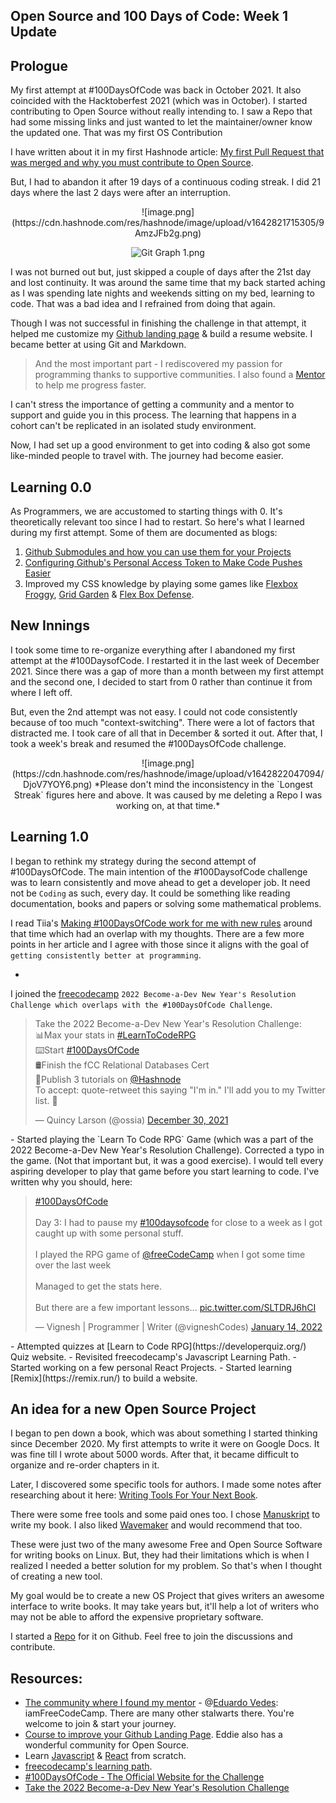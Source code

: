 ## Open Source and 100 Days of Code: Week 1 Update

## Prologue 

My first attempt at #100DaysOfCode was back in October 2021. It also coincided with the Hacktoberfest 2021 (which was in October). I started contributing to Open Source without really intending to. I saw a Repo that had some missing links and just wanted to let the maintainer/owner know the updated one. That was my first OS Contribution 

I have written about it in my first Hashnode article: [My first Pull Request that was merged and why you must contribute to Open Source](https://ckvignesh.hashnode.dev/my-first-pull-request-that-was-merged-and-why-you-must-contribute-to-open-source).

But, I had to abandon it after 19 days of a continuous coding streak. I did 21 days where the last 2 days were after an interruption.

<center>
![image.png](https://cdn.hashnode.com/res/hashnode/image/upload/v1642821715305/9AmzJFb2g.png)

![Git Graph 1.png](https://cdn.hashnode.com/res/hashnode/image/upload/v1642821919234/KxojSsDxl.png)
</center>

I was not burned out but, just skipped a couple of days after the 21st day and lost continuity. It was around the same time that my back started aching as I was spending late nights and weekends sitting on my bed, learning to code. That was a bad idea and I refrained from doing that again.

Though I was not successful in finishing the challenge in that attempt, it helped me customize my [Github landing page](https://github.com/ckvignesh) & build a resume website. I became better at using Git and Markdown.

> And the most important part - I rediscovered my passion for programming thanks to supportive communities. I also found a [Mentor](https://twitter.com/eduardovedes) to help me progress faster.

I can't stress the importance of getting a community and a mentor to support and guide you in this process. The learning that happens in a cohort can't be replicated in an isolated study environment.

Now, I had set up a good environment to get into coding & also got some like-minded people to travel with. The journey had become easier.

## Learning 0.0

As Programmers, we are accustomed to starting things with 0. It's theoretically relevant too since I had to restart. So here's what I learned during my first attempt. Some of them are documented as blogs:

1. [Github Submodules and how you can use them for your Projects](https://ckvignesh.hashnode.dev/github-submodules-and-how-you-can-use-them-for-your-projects)
2. [Configuring Github's Personal Access Token to Make Code Pushes Easier](https://ckvignesh.hashnode.dev/configuring-githubs-personal-access-token-to-make-code-pushes-easier)
3. Improved my CSS knowledge by playing some games like [Flexbox Froggy](https://flexboxfroggy.com/), [Grid Garden](https://codepip.com/games/grid-garden/) & [Flex Box Defense](http://www.flexboxdefense.com/).

## New Innings

I took some time to re-organize everything after I abandoned my first attempt at the #100DaysofCode. I restarted it in the last week of December 2021. Since there was a gap of more than a month between my first attempt and the second one, I decided to start from 0 rather than continue it from where I left off. 

But, even the 2nd attempt was not easy. I could not code consistently because of too much "context-switching". There were a lot of factors that distracted me. I took care of all that in December & sorted it out. After that, I took a week's break and resumed the #100DaysOfCode challenge.

<center>
![image.png](https://cdn.hashnode.com/res/hashnode/image/upload/v1642822047094/DjoV7YOY6.png)
*Please don't mind the inconsistency in the `Longest Streak` figures here and above. It was caused by me deleting a Repo I was working on, at that time.*
</center>

## Learning 1.0

I began to rethink my strategy during the second attempt of #100DaysOfCode. The main intention of the #100DaysofCode challenge was to learn consistently and move ahead to get a developer job. It need not be `Coding` as such, every day. It could be something like reading documentation, books and papers or solving some mathematical problems.

I read Tiia's [Making #100DaysOfCode work for me with new rules](https://blog.tiia.rocks/making-100daysofcode-work-for-me-with-new-rules) around that time which had an overlap with my thoughts. There are a few more points in her article and I agree with those since it aligns with the goal of `getting consistently better at programming`.

- 
I joined the [freecodecamp](https://www.freecodecamp.org/) `2022 Become-a-Dev New Year's Resolution Challenge which overlaps with the #100DaysOfCode Challenge`.
<blockquote class="twitter-tweet"><p lang="en" dir="ltr">Take the 2022 Become-a-Dev New Year&#39;s Resolution Challenge:<br>📊Max your stats in <a href="https://twitter.com/hashtag/LearnToCodeRPG?src=hash&amp;ref_src=twsrc%5Etfw">#LearnToCodeRPG</a><br>⌨️Start <a href="https://twitter.com/hashtag/100DaysOfCode?src=hash&amp;ref_src=twsrc%5Etfw">#100DaysOfCode</a><br>🛢️Finish the fCC Relational Databases Cert<br>📜Publish 3 tutorials on <a href="https://twitter.com/hashnode?ref_src=twsrc%5Etfw">@Hashnode</a><br>To accept: quote-retweet this saying &quot;I&#39;m in.&quot; I&#39;ll add you to my Twitter list. 🧵</p>&mdash; Quincy Larson (@ossia) <a href="https://twitter.com/ossia/status/1476581551873925123?ref_src=twsrc%5Etfw">December 30, 2021</a></blockquote> <script async src="https://platform.twitter.com/widgets.js" charset="utf-8"></script>
- 
Started playing the `Learn To Code RPG` Game (which was a part of the 2022 Become-a-Dev New Year's Resolution Challenge). Corrected a typo in the game. (Not that important but, it was a good exercise). I would tell every aspiring developer to play that game before you start learning to code. I've written why you should, here:
<blockquote class="twitter-tweet"><p lang="en" dir="ltr"><a href="https://twitter.com/hashtag/100DaysOfCode?src=hash&amp;ref_src=twsrc%5Etfw">#100DaysOfCode</a> <br><br>Day 3: I had to pause my <a href="https://twitter.com/hashtag/100daysofcode?src=hash&amp;ref_src=twsrc%5Etfw">#100daysofcode</a> for close to a week as I got caught up with some personal stuff.<br><br>I played the RPG game of <a href="https://twitter.com/freeCodeCamp?ref_src=twsrc%5Etfw">@freeCodeCamp</a> when I got some time over the last week<br><br>Managed to get the stats here.<br><br>But there are a few important lessons... <a href="https://t.co/SLTDRJ6hCI">pic.twitter.com/SLTDRJ6hCI</a></p>&mdash; Vignesh | Programmer | Writer (@vigneshCodes) <a href="https://twitter.com/vigneshCodes/status/1482058649191469056?ref_src=twsrc%5Etfw">January 14, 2022</a></blockquote> <script async src="https://platform.twitter.com/widgets.js" charset="utf-8"></script>
- 
Attempted quizzes at [Learn to Code RPG](https://developerquiz.org/) Quiz website.
- 
Revisited freecodecamp's Javascript Learning Path.
- 
Started working on a few personal React Projects.
- 
Started learning [Remix](https://remix.run/) to build a website.

## An idea for a new Open Source Project

I began to pen down a book, which was about something I started thinking since December 2020. My first attempts to write it were on Google Docs. It was fine till I wrote about 5000 words. After that, it became difficult to organize and re-order chapters in it.

Later, I discovered some specific tools for authors. I made some notes after researching about it here: [Writing Tools For Your Next Book](https://ckvignesh.hashnode.dev/writing-tools-for-your-next-book).

There were some free tools and some paid ones too. I chose [Manuskript](https://www.theologeek.ch/manuskript/) to write my book. I also liked [Wavemaker](https://wavemaker.co.uk/) and would recommend that too. 

These were just two of the many awesome Free and Open Source Software for writing books on Linux. But, they had their limitations which is when I realized I needed a better solution for my problem. So that's when I thought of creating a new tool.

My goal would be to create a new OS Project that gives writers an awesome interface to write books. It may take years but, it'll help a lot of writers who may not be able to afford the expensive proprietary software.

I started a [Repo](https://github.com/ckvignesh/writingApp) for it on Github. Feel free to join the discussions and contribute.

## Resources:

- [The community where I found my mentor](https://discord.gg/arhYabfc) - @[Eduardo Vedes](@eduardovedes): iamFreeCodeCamp. There are many other stalwarts there. You're welcome to join & start your journey. 
- [Course to improve your Github Landing Page](https://www.eddiejaoude.io/course-github-profile-landing). Eddie also has a wonderful community for Open Source.
- Learn [Javascript](https://github.com/Asabeneh/30-Days-Of-JavaScript) & [React](https://github.com/Asabeneh/30-Days-Of-React) from scratch.
- [freecodecamp's learning path](https://www.freecodecamp.org/learn/).
- [#100DaysOfCode - The Official Website for the Challenge](https://www.100daysofcode.com/)
- [Take the 2022 Become-a-Dev New Year's Resolution Challenge](https://www.freecodecamp.org/news/2022-become-a-dev-new-years-resolution-challenge/)